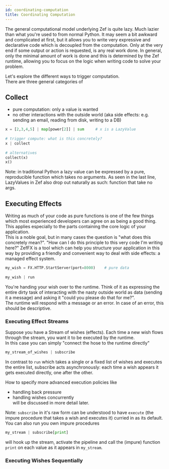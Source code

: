 ```yaml
---
id: coordinating-computation
title: Coordinating Computation
---
```


  
The general computational model underlying Zef is quite lazy. Much lazier than what you're used to from normal Python. It may seem a bit awkward and complicated at first, but it allows you to write very expressive and declarative code which is decoupled from the computation. Only at the very end if some output or action is requested, is any real work done. In general, only the minimal amount of work is done and this is determined by the Zef runtime, allowing you to focus on the logic when writing code to solve your problem.  
  
  
Let's explore the different ways to trigger computation.  
There are three general categories of   
  
  
## Collect  
- pure computation: only a value is wanted  
- no other interactions with the outside world (aka side effects: e.g. sending an email, reading from disk, writing to a DB)  
```python  
x = [2,3,4,5] | map[power[2]] | sum     # x is a LazyValue  
  
# trigger compute: what is this concretely?  
x | collect  
  
# alternatives  
collect(x)  
x()  
```  
Note: in traditional Python a lazy value can be expressed by  a pure, reproducible function which takes no arguments. As seen in the last line, LazyValues in Zef also drop out naturally as such: function that take no args.  
  
  
  
## Executing Effects  
Writing as much of your code as pure functions is one of the few things which most experienced developers can agree on as being a good thing. This applies especially to the parts containing the core logic of your application.  
This is a noble goal, but in many cases the question is "what does this concretely mean?". "How can I do this principle to this very code I'm writing here?" ZefFX is a tool which can help you structure your application in this way by providing a friendly and convenient way to deal with side effects: a managed effect system.  
  
```python  
my_wish = FX.HTTP.StartServer(port=8000)    # pure data  
  
my_wish | run  
```  
You're handing your wish over to the runtime. Think of it as expressing the entire dirty task of interacting with the nasty outside world as data (sending it a message) and asking it "could you please do that for me?".  
The runtime will respond with a message or an error. In case of an error, this should be descriptive.  
  
  
  
  
### Executing Effect Streams  
  
Suppose you have a Stream of wishes (effects). Each time a new wish flows through the stream, you want it to be executed by the runtime.  
In this case you can simply "connect the hose to the runtime directly"  
```python  
my_stream_of_wishes | subscribe  
```  
In contrast to `run` which takes a single or a fixed list of wishes and executes the entire list, subscribe acts asynchronously: each time a wish appears it gets executed directly, one after the other.  
  
How to specify more advanced execution policies like  
- handling back pressure  
- handling wishes concurrently  
will be discussed in more detail later.  
  
Note: `subscribe` in it's raw form can be understood to have `execute` (the impure procedure that takes a wish and executes it) curried in as its default. You can also run you own impure procedures  
```python  
my_stream | subscribe[print]  
```  
will hook up the stream, activate the pipeline and call the (impure) function `print` on each value as it appears in `my_stream`.  
  
  
  
### Executing Wishes Sequentially  
  
  
